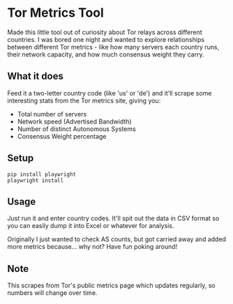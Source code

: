 # Tor Metrics Tool

Made this little tool out of curiosity about Tor relays across different countries. I was bored one night and wanted to explore relationships between different Tor metrics - like how many servers each country runs, their network capacity, and how much consensus weight they carry.

## What it does

Feed it a two-letter country code (like 'us' or 'de') and it'll scrape some interesting stats from the Tor metrics site, giving you:

 - Total number of servers
 - Network speed (Advertised Bandwidth)
 - Number of distinct Autonomous Systems
 - Consensus Weight percentage

## Setup

    pip install playwright
    playwright install

## Usage

Just run it and enter country codes. It'll spit out the data in CSV format so you can easily dump it into Excel or whatever for analysis.

Originally I just wanted to check AS counts, but got carried away and added more metrics because... why not? Have fun poking around!

## Note

This scrapes from Tor's public metrics page which updates regularly, so numbers will change over time.
